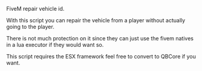 FiveM repair vehicle id. 

With this script you can repair the vehicle 
from a player without actually going to the player. 

There is not much protection on it since they can just use 
the fivem natives in a lua executor if they would want so. 

This script requires the ESX framework feel free to convert to QBCore 
if you want. 